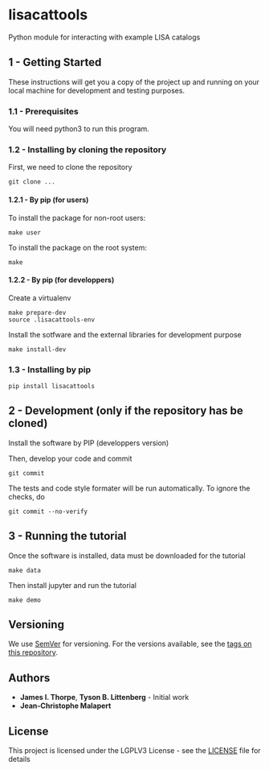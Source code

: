 # lisacattools

Python module for interacting with example LISA catalogs

## 1 - Getting Started

These instructions will get you a copy of the project up and running on your local machine for development and testing purposes.

### 1.1 - Prerequisites

You will need python3 to run this program.

### 1.2 - Installing by cloning the repository

First, we need to clone the repository
```
git clone ...
```

#### 1.2.1 - By pip (for users)

To install the package for non-root users:
```
make user
```

To install the package on the root system:
```
make
```

#### 1.2.2 - By pip (for developpers)

Create a virtualenv

```
make prepare-dev
source .lisacattools-env
```

Install the sotfware and the external libraries for development purpose

```
make install-dev
```

### 1.3 - Installing by pip

```
pip install lisacattools
```

## 2 - Development (only if the repository has be cloned)

Install the software by PIP (developpers version)

Then, develop your code and commit
```
git commit
```
The tests and code style formater will be run automatically. To ignore the
checks, do
```
git commit --no-verify
```

## 3 - Running the tutorial

Once the software is installed, data must be downloaded for the tutorial
```
make data
```

Then install jupyter and run the tutorial
```
make demo
```

## Versioning

We use [SemVer](http://semver.org/) for versioning. For the versions available, see the [tags on this repository](https://github.com/your/project/tags).

## Authors

* **James I. Thorpe**, **Tyson B. Littenberg** - Initial work
* **Jean-Christophe Malapert**

## License

This project is licensed under the LGPLV3 License - see the [LICENSE](LICENSE) file for details
